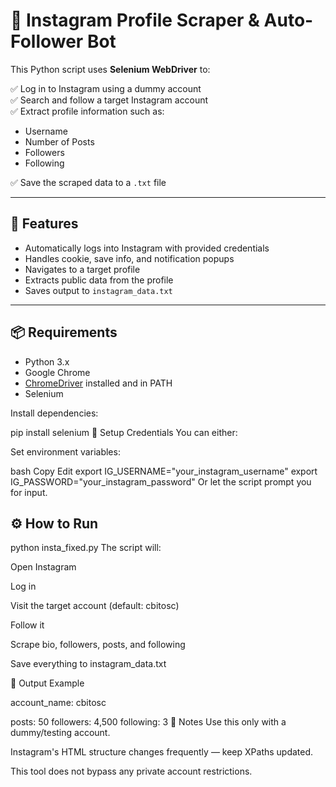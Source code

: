 # 📸 Instagram Profile Scraper & Auto-Follower Bot

This Python script uses **Selenium WebDriver** to:

✅ Log in to Instagram using a dummy account  
✅ Search and follow a target Instagram account  
✅ Extract profile information such as:
- Username
- Number of Posts
- Followers
- Following

✅ Save the scraped data to a `.txt` file

---

## 🚀 Features

- Automatically logs into Instagram with provided credentials  
- Handles cookie, save info, and notification popups  
- Navigates to a target profile  
- Extracts public data from the profile  
- Saves output to `instagram_data.txt`

---

## 📦 Requirements

- Python 3.x  
- Google Chrome  
- [ChromeDriver](https://sites.google.com/a/chromium.org/chromedriver/) installed and in PATH  
- Selenium

Install dependencies:

pip install selenium
🔐 Setup Credentials
You can either:

Set environment variables:

bash
Copy
Edit
export IG_USERNAME="your_instagram_username"
export IG_PASSWORD="your_instagram_password"
Or let the script prompt you for input.

## ⚙️ How to Run

python insta_fixed.py
The script will:

Open Instagram

Log in

Visit the target account (default: cbitosc)

Follow it

Scrape bio, followers, posts, and following

Save everything to instagram_data.txt

📝 Output Example

account_name: cbitosc

posts: 50
followers: 4,500
following: 3
🛑 Notes
Use this only with a dummy/testing account.

Instagram's HTML structure changes frequently — keep XPaths updated.

This tool does not bypass any private account restrictions.
